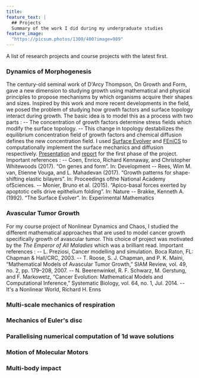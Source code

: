 ```yaml
---
title: 
feature_text: |
  ## Projects
  Summary of the work I did during my undergraduate studies
feature_image: 
  "https://picsum.photos/1300/400?image=989"
---
```

A list of research projects and course projects with the latest first.

### Dynamics of Morphogenesis
  The century-old seminal work of D'Arcy Thompson, On Growth and Form, gave a new dimension to studying growth using mathematical and physical principles to propose mechanisms by which organisms acquire their shapes and sizes. Inspired by this work and more recent developments in the field, we posed the problem of studying how growth factors and surface topology interact during growth. The basic idea is to model this as a process with two parts : 
  --  The concentration of growth factors determine stress fields which modify the surface topology. 
  -- This change in topology destabilizes the equilibrium concentration field of growth factors and chemical diffusion defines the new concentration field.
  I used [Surface Evolver](https://facstaff.susqu.edu/brakke/evolver/evolver.html) and [FEniCS](https://fenicsproject.org/) to computationally implement the surface mechanics and diffusion respectively.
  [Presentation](https://bighome.iitb.ac.in/index.php/s/w8C7RURfTbh2BhU) and [report](https://bighome.iitb.ac.in/index.php/s/TC0Xl9Ild2l7kfM) for the first phase of the project. 
 Important references :
 -- Coen, Enrico, Richard Kennaway, and Christopher Whitewoods (2017). “On genes and form”. In: Development
 -- Rees, Wim M. van, Etienne Vouga, and L. Mahadevan (2017). “Growth patterns for shape-shifting elastic bilayers”. In: Proceedings ofthe National Academy ofSciences.
 -- Monier, Bruno et al. (2015). “Apico-basal forces exerted by apoptotic cells drive epithelium folding”. In: Nature 
 -- Brakke, Kenneth A. (1992). “The Surface Evolver”. In: Experimental Mathematics
  
### Avascular Tumor Growth
  For my course project of Nonlinear Dynamics and Chaos, I studied the different mathematical approaches that are used to model cancer growth specifically growth of avascular tumor. This choice of project was motivated by the *The Emperor of All Maladies* which was a brilliant read.
  Important references :
  -- L. Preziosi, Cancer modelling and simulation. Boca Raton, FL: Chapman & Hall/CRC, 2003.
  -- T. Roose, S. J. Chapman, and P. K. Maini, “Mathematical Models of Avascular Tumor Growth,” SIAM Review, vol. 49, no. 2, pp. 179–208, 2007.
  -- N. Beerenwinkel, R. F. Schwarz, M. Gerstung, and F. Markowetz, “Cancer Evolution: Mathematical Models and Computational Inference,” Systematic Biology, vol. 64, no. 1, Jul. 2014.
  -- It's a Nonlinear World, Richard H. Enns
### Multi-scale mechanics of respiration
  
### Mechanics of Euler's disc
### Parallelising numerical computation of 1d wave solutions
### Motion of Molecular Motors
### Multi-body impact
